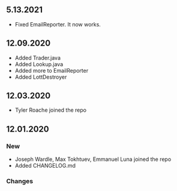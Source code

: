 ## 5.13.2021
  *  Fixed EmailReporter. It now works.
## 12.09.2020
  * Added Trader.java
  * Added Lookup.java
  * Added more to EmailReporter
  * Added LottDestroyer

## 12.03.2020
  * Tyler Roache joined the repo
## 12.01.2020
### New
  * Joseph Wardle, Max Tokhtuev, Emmanuel Luna joined the repo
  * Added CHANGELOG.md
### Changes
